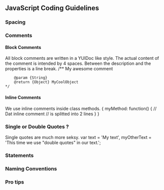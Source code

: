 ## JavaScript Coding Guidelines

### Spacing


### Comments

#### Block Comments
All block comments are written in a YUIDoc like style.
The actual content of the comment is intended by 4 spaces.
Between the description and the properties is a line break.
    /**
        My awesome comment

        @param {String}
        @return {Object} MyCoolObject
    */

#### Inline Comments
We use inline comments inside class methods.
    {
        myMethod: function() {
            // Dat inline comment
            // is splitted into 2 lines
        } 
    }

### Single or Double Quotes ?
Single quotes are much more seksy. 
    var text = 'My text',
        myOtherText = 'This time we use "double quotes" in our text.';


### Statements

### Naming Conventions

### Pro tips
